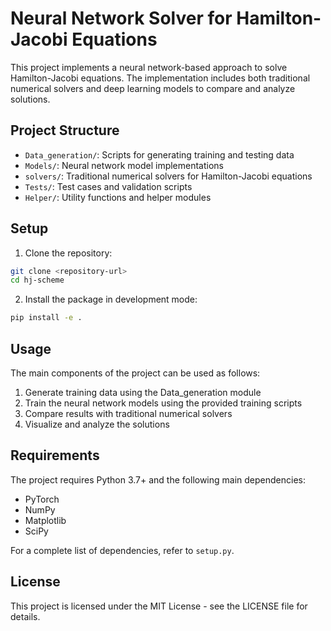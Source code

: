 # Neural Network Solver for Hamilton-Jacobi Equations

This project implements a neural network-based approach to solve Hamilton-Jacobi equations. The implementation includes both traditional numerical solvers and deep learning models to compare and analyze solutions.

## Project Structure

- `Data_generation/`: Scripts for generating training and testing data
- `Models/`: Neural network model implementations
- `solvers/`: Traditional numerical solvers for Hamilton-Jacobi equations
- `Tests/`: Test cases and validation scripts
- `Helper/`: Utility functions and helper modules

## Setup

1. Clone the repository:
```bash
git clone <repository-url>
cd hj-scheme
```

2. Install the package in development mode:
```bash
pip install -e .
```

## Usage

The main components of the project can be used as follows:

1. Generate training data using the Data_generation module
2. Train the neural network models using the provided training scripts
3. Compare results with traditional numerical solvers
4. Visualize and analyze the solutions

## Requirements

The project requires Python 3.7+ and the following main dependencies:
- PyTorch
- NumPy
- Matplotlib
- SciPy

For a complete list of dependencies, refer to `setup.py`.

## License

This project is licensed under the MIT License - see the LICENSE file for details. 